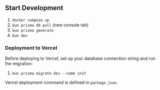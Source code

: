 ## Start Development

1. `docker compose up`
2. `bun prisma db pull` (new console tab)
3. `bun prisma generate`
4. `bun dev`

### Deployment to Vercel

Before deploying to Vercel, set up your database connection string and run the migration:

1. `bun prisma migrate dev --name init`

Vercel deployment command is defined in `package.json`.